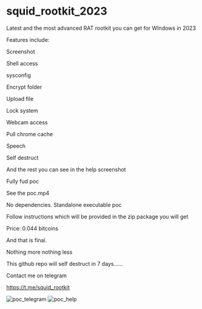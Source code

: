# squid_rootkit_2023
Latest and the most advanced RAT rootkit you can get for WIndows in 2023

Features include:

Screenshot

Shell access

sysconfig

Encrypt folder

Upload file

Lock system

Webcam access

Pull chrome cache

Speech

Self destruct

And the rest you can see in the help screenshot

Fully fud poc

See the poc.mp4

No dependencies. Standalone executable poc

Follow instructions which will be provided in the zip package you will get

Price: 0.044 bitcoins

And that is final.

Nothing more nothing less

This github repo will self destruct in 7 days......

Contact me on telegram 

https://t.me/squid_rootkit

![poc_telegram](https://github.com/evil-red-octopus/squid_rootkit_2023/assets/148368853/6d8803c6-71f1-4373-82e0-ff083590602a)
![poc_help](https://github.com/evil-red-octopus/squid_rootkit_2023/assets/148368853/a6749eb6-5f4d-4c7e-9ec0-1a5a4b89f712)
